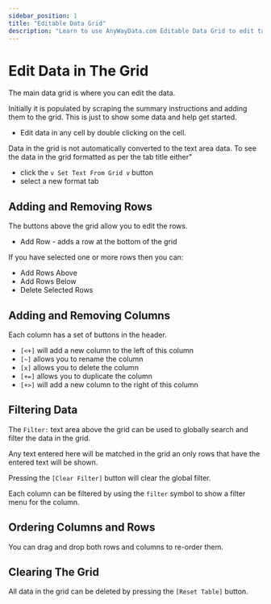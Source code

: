 ```yaml
---
sidebar_position: 1
title: "Editable Data Grid"
description: "Learn to use AnyWayData.com Editable Data Grid to edit tabular data from multiple formats, add and delete rows and columns to customize the data exports."
---
```


# Edit Data in The Grid

The main data grid is where you can edit the data.

Initially it is populated by scraping the summary instructions and adding them to the grid. This is just to show some data and help get started.

- Edit data in any cell by double clicking on the cell.

Data in the grid is not automatically converted to the text area data. To see the data in the grid formatted as per the tab title either"

- click the `v Set Text From Grid v` button
- select a new format tab

## Adding and Removing Rows

The buttons above the grid allow you to edit the rows.

- Add Row - adds a row at the bottom of the grid

If you have selected one or more rows then you can:

- Add Rows Above
- Add Rows Below
- Delete Selected Rows

## Adding and Removing Columns

Each column has a set of buttons in the header.

- `[<+]` will add a new column to the left of this column
- `[~]` allows you to rename the column
- `[x]` allows you to delete the column
- `[+=]` allows you to duplicate the column
- `[+>]` will add a new column to the right of this column

## Filtering Data

The `Filter:` text area above the grid can be used to globally search and filter the data in the grid.

Any text entered here will be matched in the grid an only rows that have the entered text will be shown.

Pressing the `[Clear Filter]` button will clear the global filter.

Each column can be filtered by using the `filter` symbol to show a filter menu for the column.

## Ordering Columns and Rows

You can drag and drop both rows and columns to re-order them.

## Clearing The Grid

All data in the grid can be deleted by pressing the `[Reset Table]` button.
